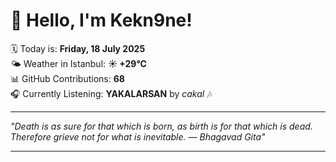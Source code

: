 # 👋 Hello, I'm Kekn9ne!

🗓️ Today is: **Friday, 18 July 2025**  
🌤️ Weather in Istanbul: **☀️   +29°C**  
📊 GitHub Contributions: **68**  
🎧 Currently Listening: **YAKALARSAN** by *cakal* 🎶

---

_"Death is as sure for that which is born, as birth is for that which is dead. Therefore grieve not for what is inevitable. — *Bhagavad Gita*"_

---
